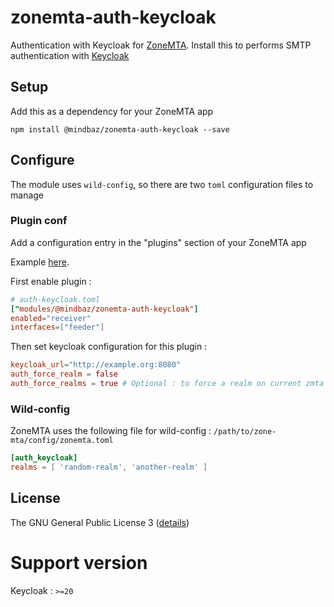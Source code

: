 # zonemta-auth-keycloak

Authentication with Keycloak for [ZoneMTA](https://github.com/zone-eu/zone-mta). Install this to performs SMTP authentication with [Keycloak](https://www.keycloak.org/)

## Setup

Add this as a dependency for your ZoneMTA app

```shell
npm install @mindbaz/zonemta-auth-keycloak --save
```

## Configure

The module uses `wild-config`, so there are two `toml` configuration files to manage

### Plugin conf

Add a configuration entry in the "plugins" section of your ZoneMTA app

Example [here](./config.example.toml).

First enable plugin :

```toml
# auth-keycloak.toml
["modules/@mindbaz/zonemta-auth-keycloak"]
enabled="receiver"
interfaces=["feeder"]
```

Then set keycloak configuration for this plugin :

```toml
keycloak_url="http://example.org:8080"
auth_force_realm = false
auth_force_realms = true # Optional : to force a realm on current zmta instance
```

### Wild-config

ZoneMTA uses the following file for wild-config : `/path/to/zone-mta/config/zonemta.toml`

```toml
[auth_keycloak]
realms = [ 'random-realm', 'another-realm' ]
```

## License

The GNU General Public License 3 ([details](https://www.gnu.org/licenses/quick-guide-gplv3.en.html))

# Support version

Keycloak : `>=20`
